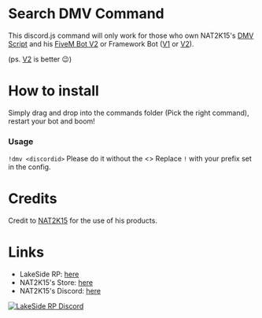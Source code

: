 # Search DMV Command

This discord.js command will only work for those who own NAT2K15's [DMV Script](https://store.nat2k15.xyz/store/DMV-Script) and his [FiveM Bot V2](https://store.nat2k15.xyz/store/fivem-botv2) or Framework Bot ([V1](https://store.nat2k15.xyz/store/fivem-framework) or [V2](https://store.nat2k15.xyz/store/framework-v2)).

(ps. [V2](https://store.nat2k15.xyz/store/framework-v2) is better 😉)


# How to install

Simply drag and drop into the commands folder (Pick the right command), restart your bot and boom!

### Usage
```!dmv <discordid>```
Please do it without the <>
Replace `!` with your prefix set in the config.

# Credits
Credit to [NAT2K15](https://discord.gg/nat2k15) for the use of his products.

# Links
* LakeSide RP: [here](https://discord.gg/vamqgeRSUg)
* NAT2K15's Store: [here](https://store.nat2k15.xyz)
* NAT2K15's Discord: [here](https://discord.gg/nat2k15)


[![LakeSide RP Discord](https://lakesideroleplay.com/img/logo.png "LakeSide RP Discord")](https://discord.gg/vamqgeRSUg)
